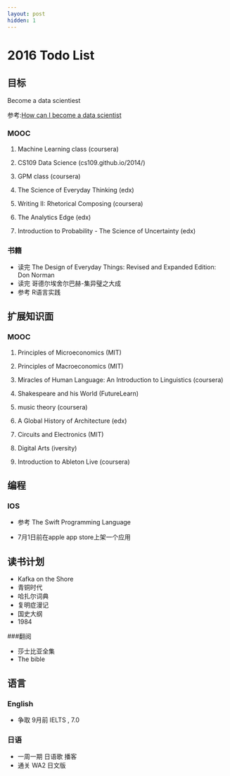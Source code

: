 ```yaml
---
layout: post
hidden: 1
---
```


# 2016 Todo List


## 目标
Become a data scientiest

参考:[How can I become a data scientist](https://www.quora.com/I-want-to-become-a-data-analyst-but-Im-not-good-at-math-What-should-I-do)

### MOOC

1. Machine Learning class (coursera)

2. CS109 Data Science (cs109.github.io/2014/)

3. GPM class  (coursera)

4. The Science of Everyday Thinking (edx)

5. Writing II: Rhetorical Composing (coursera)

6. The Analytics Edge (edx)

7. Introduction to Probability - The Science of Uncertainty (edx)

### 书籍

* 读完 The Design of Everyday Things: Revised and Expanded Edition: Don Norman
* 读完 哥德尔埃舍尔巴赫-集异璧之大成
* 参考 R语言实践

## 扩展知识面

### MOOC

1. Principles of Microeconomics (MIT)

2. Principles of Macroeconomics (MIT)

3. Miracles of Human Language: An Introduction to Linguistics (coursera)

4. Shakespeare and his World (FutureLearn)

5. music theory (coursera)

6. A Global History of Architecture  (edx)

7. Circuits and Electronics (MIT)

8. Digital Arts (iversity)

9. Introduction to Ableton Live (coursera)

## 编程

### IOS

* 参考 The Swift Programming Language

* 7月1日前在apple app store上架一个应用


## 读书计划

* Kafka on the Shore
* 青铜时代
* 哈扎尔词典
* 复明症漫记
* 国史大纲
* 1984

###翻阅
* 莎士比亚全集
* The bible

## 语言

### English

* 争取 9月前 IELTS , 7.0

### 日语

* 一周一期 日语歌 播客
* 通关 WA2 日文版
